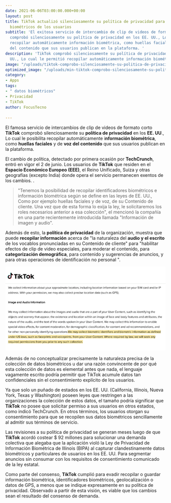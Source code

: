 ```yaml
---
date: 2021-06-06T03:00:00.000+00:00
layout: post
title: TikTok actualizó silenciosamente su política de privacidad para recopilar datos
  biométricos de los usuarios
subtitle: 'El exitosa servicio de intercambio de clip de videos de formato corto TikTok
  comprobó silenciosamente su política de privacidad en los EE. UU., Lo cual le permitió
  recopilar automáticamente información biométrica, como huellas faciales y de voz
  del contenido que sus usuarios publican en la plataforma. '
description: 'TikTok comprobó silenciosamente su política de privacidad en los EE.
  UU., Lo cual le permitió recopilar automáticamente información biométrica, '
image: "/uploads/tiktok-comprobo-silenciosamente-su-politica-de-privacidad-en-los-ee-uu-lo-cual-le-permitio-recopilar-automaticamente-informacion-biometrica.jpg"
optimized_image: "/uploads/min-tiktok-comprobo-silenciosamente-su-politica-de-privacidad-en-los-ee-uu-lo-cual-le-permitio-recopilar-automaticamente-informacion-biometrica.jpg"
category:
- Apps
tags:
- " datos biométricos"
- Privacidad
- TikTok
author: FocusTecno

---
```

El famosa servicio de intercambios de clip de videos de formato corto **TikTok** comprobó silenciosamente su **política de privacidad** en los **EE. UU**., Lo cual le posibilita recopilar automáticamente i**nformación biométrica**, como **huellas faciales** y de **voz del contenido** que sus usuarios publican en la plataforma.

El cambio de política, detectado por primera ocasión por **TechCrunch**, entró en vigor el 2 de junio. Los usuarios de **TikTok** que residen en el **Espacio Económico Europeo (EEE)**, el Reino Unificado, Suiza y otras geografías (excepto India) donde opera el servicio permanecen exentos de los cambios. .

> "Tenemos la posibilidad de recopilar identificadores biométricos e información biométrica según se define en las leyes de EE. UU., Como por ejemplo huellas faciales y de voz, de su Contenido de cliente. Una vez que de esta forma lo exija la ley, le solicitaremos los roles necesarios anterior a esa colección", el mencionó la compañía en una parte recientemente introducida llamada "Información de imagen y audio".

Además de esto, la **política de privacidad** de la organización, muestra que puede **recopilar información** acerca de "la naturaleza del **audio y el escrito** de los vocablos pronunciadas en su Contenido de cliente" para "habilitar efectos de clip de video especiales, para moderar el contenido, para **categorización demográfica**, para contenido y sugerencias de anuncios, y para otras operaciones de identificación no personal ".

![](/uploads/2-tiktok-comprobo-silenciosamente-su-politica-de-privacidad-en-los-ee-uu-lo-cual-le-permitio-recopilar-automaticamente-informacion-biometrica.jpg)

Además de no conceptualizar precisamente la naturaleza precisa de la colección de datos biométricos u dar una razón convincente de por qué esta colección de datos es elemental antes que nada, el lenguaje vagamente escrito podría permitir que TikTok acumule datos tan confidenciales sin el consentimiento explícito de los usuarios.

Ya que solo un puñado de estados en los EE. UU. (California, Illinois, Nueva York, Texas y Washington) poseen leyes que restringen a las organizaciones la colección de estos datos, el tamaño podría significar que **TikTok** no posee que solicitar permiso a sus usuarios en otros estados, como indicó TechCrunch. En otros términos, los usuarios otorgan su consentimiento para que se recopilen sus datos biométricos sencillamente al admitir sus términos de servicio.

 Las revisiones a su política de privacidad se generan meses luego de que **TikTok** acordó costear $ 92 millones para solucionar una demanda colectiva que alegaba que la aplicación violó la Ley de Privacidad de Información Biométrica de Illinois (BIPA) al capturar clandestinamente datos biométricos y particulares de usuarios en los EE. UU. Para segmentar anuncios sin consumar con los requisitos de consentimiento comunicado de la ley estatal.

Como parte del consenso, **TikTok** cumplió para evadir recopilar o guardar información biométrica, identificadores biométricos, geolocalización o datos de GPS, a menos que se indique expresamente en su política de privacidad. Observado a partir de esta visión, es viable que los cambios sean el resultado del consenso de demanda.